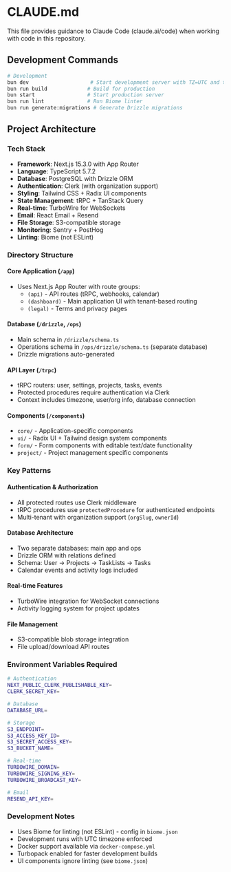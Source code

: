 # CLAUDE.md

This file provides guidance to Claude Code (claude.ai/code) when working with code in this repository.

## Development Commands

```bash
# Development
bun dev                    # Start development server with TZ=UTC and turbopack
bun run build             # Build for production
bun start                 # Start production server
bun run lint              # Run Biome linter
bun run generate:migrations # Generate Drizzle migrations
```

## Project Architecture

### Tech Stack
- **Framework**: Next.js 15.3.0 with App Router
- **Language**: TypeScript 5.7.2
- **Database**: PostgreSQL with Drizzle ORM
- **Authentication**: Clerk (with organization support)
- **Styling**: Tailwind CSS + Radix UI components
- **State Management**: tRPC + TanStack Query
- **Real-time**: TurboWire for WebSockets
- **Email**: React Email + Resend
- **File Storage**: S3-compatible storage
- **Monitoring**: Sentry + PostHog
- **Linting**: Biome (not ESLint)

### Directory Structure

#### Core Application (`/app`)
- Uses Next.js App Router with route groups:
  - `(api)` - API routes (tRPC, webhooks, calendar)
  - `(dashboard)` - Main application UI with tenant-based routing
  - `(legal)` - Terms and privacy pages

#### Database (`/drizzle`, `/ops`)
- Main schema in `/drizzle/schema.ts`
- Operations schema in `/ops/drizzle/schema.ts` (separate database)
- Drizzle migrations auto-generated

#### API Layer (`/trpc`)
- tRPC routers: user, settings, projects, tasks, events
- Protected procedures require authentication via Clerk
- Context includes timezone, user/org info, database connection

#### Components (`/components`)
- `core/` - Application-specific components
- `ui/` - Radix UI + Tailwind design system components
- `form/` - Form components with editable text/date functionality
- `project/` - Project management specific components

### Key Patterns

#### Authentication & Authorization
- All protected routes use Clerk middleware
- tRPC procedures use `protectedProcedure` for authenticated endpoints
- Multi-tenant with organization support (`orgSlug`, `ownerId`)

#### Database Architecture
- Two separate databases: main app and ops
- Drizzle ORM with relations defined
- Schema: User → Projects → TaskLists → Tasks
- Calendar events and activity logs included

#### Real-time Features
- TurboWire integration for WebSocket connections
- Activity logging system for project updates

#### File Management
- S3-compatible blob storage integration
- File upload/download API routes

### Environment Variables Required
```bash
# Authentication
NEXT_PUBLIC_CLERK_PUBLISHABLE_KEY=
CLERK_SECRET_KEY=

# Database
DATABASE_URL=

# Storage
S3_ENDPOINT=
S3_ACCESS_KEY_ID=
S3_SECRET_ACCESS_KEY=
S3_BUCKET_NAME=

# Real-time
TURBOWIRE_DOMAIN=
TURBOWIRE_SIGNING_KEY=
TURBOWIRE_BROADCAST_KEY=

# Email
RESEND_API_KEY=
```

### Development Notes
- Uses Biome for linting (not ESLint) - config in `biome.json`
- Development runs with UTC timezone enforced
- Docker support available via `docker-compose.yml`
- Turbopack enabled for faster development builds
- UI components ignore linting (see `biome.json`)